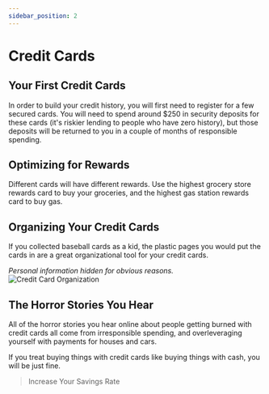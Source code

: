```yaml
---
sidebar_position: 2
---
```


# Credit Cards

## Your First Credit Cards

In order to build your credit history, you will first need to register for a few secured cards. You will need to spend around $250 in security deposits for these cards (it's riskier lending to people who have zero history), but those deposits will be returned to you in a couple of months of responsible spending.

## Optimizing for Rewards

Different cards will have different rewards. Use the highest grocery store rewards card to buy your groceries, and the highest gas station rewards card to buy gas.

## Organizing Your Credit Cards

If you collected baseball cards as a kid, the plastic pages you would put the cards in are a great organizational tool for your credit cards.

*Personal information hidden for obvious reasons.*
![Credit Card Organization](/img/cc-organization.svg)

## The Horror Stories You Hear

All of the horror stories you hear online about people getting burned with credit cards all come from irresponsible spending, and overleveraging yourself with payments for houses and cars.

If you treat buying things with credit cards like buying things with cash, you will be just fine.

>Increase Your Savings Rate